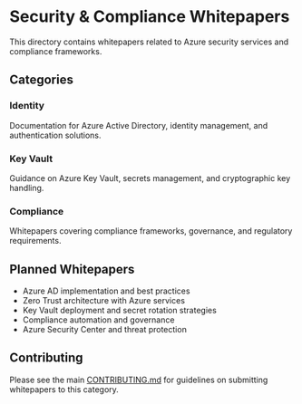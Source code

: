 # Security & Compliance Whitepapers

This directory contains whitepapers related to Azure security services and compliance frameworks.

## Categories

### Identity
Documentation for Azure Active Directory, identity management, and authentication solutions.

### Key Vault
Guidance on Azure Key Vault, secrets management, and cryptographic key handling.

### Compliance
Whitepapers covering compliance frameworks, governance, and regulatory requirements.

## Planned Whitepapers

- Azure AD implementation and best practices
- Zero Trust architecture with Azure services
- Key Vault deployment and secret rotation strategies
- Compliance automation and governance
- Azure Security Center and threat protection

## Contributing

Please see the main [CONTRIBUTING.md](../CONTRIBUTING.md) for guidelines on submitting whitepapers to this category.